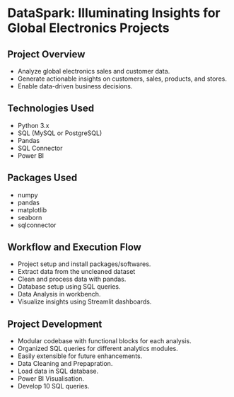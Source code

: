 # DataSpark: Illuminating Insights for Global Electronics Projects

## Project Overview

- Analyze global electronics sales and customer data.
- Generate actionable insights on customers, sales, products, and stores.
- Enable data-driven business decisions.

## Technologies Used

- Python 3.x
- SQL (MySQL or PostgreSQL)
- Pandas
- SQL Connector
- Power BI

## Packages Used

- numpy
- pandas
- matplotlib
- seaborn
- sqlconnector

## Workflow and Execution Flow

- Project setup and install packages/softwares.
- Extract data from the uncleaned dataset
- Clean and process data with pandas.
- Database setup using SQL queries.
- Data Analysis in workbench.
- Visualize insights using Streamlit dashboards.

## Project Development

- Modular codebase with functional blocks for each analysis.
- Organized SQL queries for different analytics modules.
- Easily extensible for future enhancements.
- Data Cleaning and Prepapration.
- Load data in SQL database.
- Power BI Visualisation.
- Develop 10 SQL queries.
